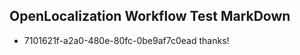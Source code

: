 ## OpenLocalization Workflow Test MarkDown
* 7101621f-a2a0-480e-80fc-0be9af7c0ead thanks!

<!--HONumber=Sep16_HO1-->


